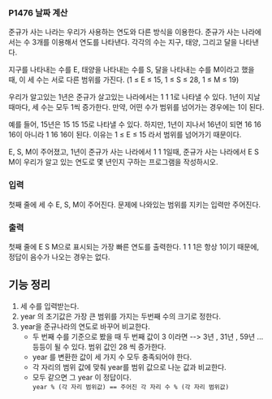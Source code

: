
### P1476 날짜 계산 
준규가 사는 나라는 우리가 사용하는 연도와 다른 방식을 이용한다. 준규가 사는 나라에서는 수 3개를 이용해서 연도를 나타낸다. 각각의 수는 지구, 태양, 그리고 달을 나타낸다.

지구를 나타내는 수를 E, 태양을 나타내는 수를 S, 달을 나타내는 수를 M이라고 했을 때, 이 세 수는 서로 다른 범위를 가진다. (1 ≤ E ≤ 15, 1 ≤ S ≤ 28, 1 ≤ M ≤ 19)

우리가 알고있는 1년은 준규가 살고있는 나라에서는 1 1 1로 나타낼 수 있다. 1년이 지날 때마다, 세 수는 모두 1씩 증가한다. 만약, 어떤 수가 범위를 넘어가는 경우에는 1이 된다.

예를 들어, 15년은 15 15 15로 나타낼 수 있다. 하지만, 1년이 지나서 16년이 되면 16 16 16이 아니라 1 16 16이 된다. 이유는 1 ≤ E ≤ 15 라서 범위를 넘어가기 때문이다.

E, S, M이 주어졌고, 1년이 준규가 사는 나라에서 1 1 1일때, 준규가 사는 나라에서 E S M이 우리가 알고 있는 연도로 몇 년인지 구하는 프로그램을 작성하시오.

### 입력
첫째 줄에 세 수 E, S, M이 주어진다. 문제에 나와있는 범위를 지키는 입력만 주어진다.

### 출력
첫째 줄에 E S M으로 표시되는 가장 빠른 연도를 출력한다. 1 1 1은 항상 1이기 때문에, 정답이 음수가 나오는 경우는 없다.  

## 기능 정리

1. 세 수를 입력받는다.
2. year 의 초기값은 가장 큰 범위를 가지는 두번째 수의 크기로 정한다.
3. year을 준규나라의 연도로 바꾸어 비교한다.
   - 두 번째 수를 기준으로 봤을 때 두 번째 값이 3 이라면
   --> 3년 , 31년 , 59년 ... 등등이 될 수 있다. 범위 값인 28 씩 증가한다. 
   - year 를 변환한 값이 세 가지 수 모두 충족되어야 한다.
   - 각 자리의 범위 값에 맞춰 year를 범위 값으로 나눈 값과 비교한다.
   - 모두 같으면 그 year 이 정답이다.  
   `year % (각 자리 범위값) == 주어진 각 자리 수 % (각 자리 범위값)`
   

